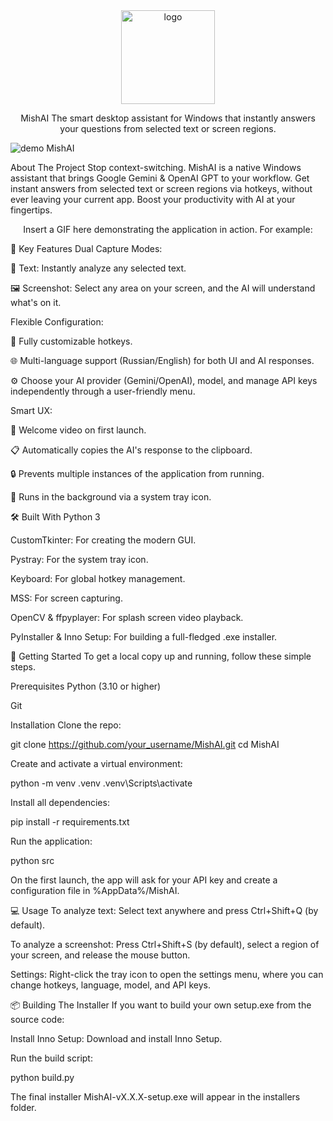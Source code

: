 <div align="center">

<img src="logo.png" alt="logo" width="150" height="auto" />

MishAI
The smart desktop assistant for Windows that instantly answers your questions from selected text or screen regions.

</div>

![demo MishAI](assets/demo.png)

About The Project
Stop context-switching. MishAI is a native Windows assistant that brings Google Gemini & OpenAI GPT to your workflow. Get instant answers from selected text or screen regions via hotkeys, without ever leaving your current app. Boost your productivity with AI at your fingertips.

<div align="center">

Insert a GIF here demonstrating the application in action. For example:

</div>

🎯 Key Features
Dual Capture Modes:

📰 Text: Instantly analyze any selected text.

🖼️ Screenshot: Select any area on your screen, and the AI will understand what's on it.

Flexible Configuration:

🔧 Fully customizable hotkeys.

🌐 Multi-language support (Russian/English) for both UI and AI responses.

⚙️ Choose your AI provider (Gemini/OpenAI), model, and manage API keys independently through a user-friendly menu.

Smart UX:

🚀 Welcome video on first launch.

📋 Automatically copies the AI's response to the clipboard.

🔒 Prevents multiple instances of the application from running.

🌙 Runs in the background via a system tray icon.

🛠️ Built With
Python 3

CustomTkinter: For creating the modern GUI.

Pystray: For the system tray icon.

Keyboard: For global hotkey management.

MSS: For screen capturing.

OpenCV & ffpyplayer: For splash screen video playback.

PyInstaller & Inno Setup: For building a full-fledged .exe installer.

🚀 Getting Started
To get a local copy up and running, follow these simple steps.

Prerequisites
Python (3.10 or higher)

Git

Installation
Clone the repo:

git clone https://github.com/your_username/MishAI.git
cd MishAI

Create and activate a virtual environment:

python -m venv .venv
.venv\Scripts\activate

Install all dependencies:

pip install -r requirements.txt

Run the application:

python src

On the first launch, the app will ask for your API key and create a configuration file in %AppData%/MishAI.

💻 Usage
To analyze text: Select text anywhere and press Ctrl+Shift+Q (by default).

To analyze a screenshot: Press Ctrl+Shift+S (by default), select a region of your screen, and release the mouse button.

Settings: Right-click the tray icon to open the settings menu, where you can change hotkeys, language, model, and API keys.

📦 Building The Installer
If you want to build your own setup.exe from the source code:

Install Inno Setup: Download and install Inno Setup.

Run the build script:

python build.py

The final installer MishAI-vX.X.X-setup.exe will appear in the installers folder.
